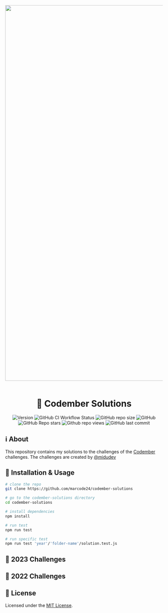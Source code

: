 <div align="center">
  <img alt="codember 2022" src="https://res.cloudinary.com/dfeujtobk/image/upload/v1671160716/Challenges/codember_foznhx.png" width="1200" />
  <br />
  <br />

  <h1>🎯 Codember Solutions</h1>

  ![Version](https://img.shields.io/github/package-json/v/marcode24/codember-solutions?style=popout&logo=npm)
  ![GitHub CI Workflow Status](https://img.shields.io/github/actions/workflow/status/marcode24/codember-solutions/testing.yml?branch=main&style=popout&logo=testcafe&label=tests)
  ![GitHub repo size](https://img.shields.io/github/repo-size/marcode24/codember-solutions?style=popout&logo=github&label=repo%20size)
  ![GitHub](https://img.shields.io/github/license/marcode24/codember-solutions?style=popout&logo=github&label=license)
  ![GitHub Repo stars](https://img.shields.io/github/stars/marcode24/codember-solutions?style=popout&logo=apachespark&color=yellow&logoColor=yellow)
  ![Github repo views](https://img.shields.io/github/search/marcode24/codember-solutions/codember-solutions?style=popout&logo=github&label=repo%20views)
  ![GitHub last commit](https://img.shields.io/github/last-commit/marcode24/codember-solutions?style=popout&logo=git&label=last%20commit)

</div>

## ℹ️ About

This repository contains my solutions to the challenges of the [Codember](https://codember.dev/) challenges. The challenges are created by [@midudev](https://twitter.com/midudev)

## 🚀 Installation & Usage

```bash
# clone the repo
git clone https://github.com/marcode24/codember-solutions

# go to the codember-solutions directory
cd codember-solutions

# install dependencies
npm install

# run test
npm run test

# run specific test
npm run test 'year'/'folder-name'/solution.test.js
```

## 🎯 2023 Challenges

## 🎯 2022 Challenges

## 📝 License

Licensed under the [MIT License](./LICENSE).